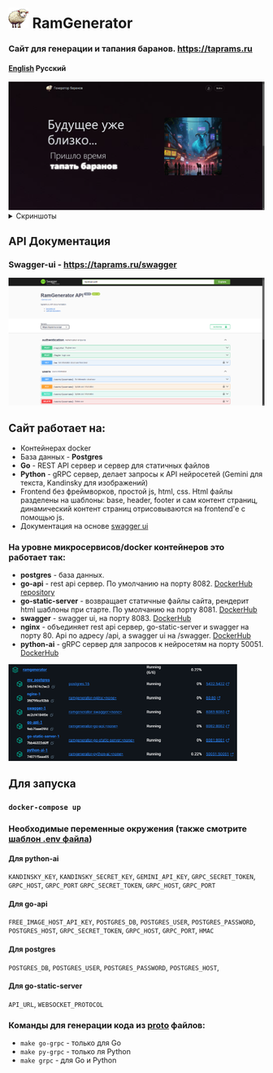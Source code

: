 # [<img src="images/icon512.png" width="40"/>](https://taprams.ru) RamGenerator
### Сайт для генерации и тапания баранов. https://taprams.ru

#### [English](README.md) Русский

<img src="images/index.png" width="600" alt="main page screenshot"/>

<details><summary>Скриншоты</summary>

<img src="images/top.png" width=600 alt="top rams section screenshot"/>
<img src="images/ram.png" width=600 alt="ram page screenshot"/>
<img src="images/generate-ram.png" width="600" alt="generate ram page screenshot"/>

</details>

## API Документация
### Swagger-ui - https://taprams.ru/swagger
[<img src="images/swagger.png" width="600"/>](https://taprams.ru/swagger)

## Сайт работает на:
* Контейнерах docker
* База данных - **Postgres**
* **Go** - REST API сервер и сервер для статичных файлов
* **Python** - gRPC сервер, делает запросы к API нейросетей (Gemini для текста, Kandinsky для изображений)
* Frontend без фреймворков, простой js, html, css. Html файлы разделены на шаблоны: base, header, footer и сам контент 
страниц, динамический контент страниц отрисовываются на frontend'е с помощью js.
* Документация на основе [swagger ui](https://taprams.ru/swagger)

### На уровне микросервисов/docker контейнеров это работает так:
* **postgres** - база данных.
* **go-api** - rest api сервер. По умолчанию на порту 8082. [DockerHub repository](https://hub.docker.com/repository/docker/kalashnik/ramgenerator-go-api)
* **go-static-server** - возвращает статичные файлы сайта, рендерит html шаблоны при старте. По умолчанию на порту 8081. [DockerHub](https://hub.docker.com/repository/docker/kalashnik/ramgenerator-go-static-server)
* **swagger** - swagger ui, на порту 8083. [DockerHub](https://hub.docker.com/repository/docker/kalashnik/ramgenerator-swagger)
* **nginx** - объединяет rest api сервер, go-static-server и swagger на порту 80. Api по адресу /api, а swagger ui на /swagger. [DockerHub](https://hub.docker.com/repository/docker/kalashnik/ramgenerator-nginx)
* **python-ai** - gRPC сервер для запросов к нейросетям на порту 50051. [DockerHub](https://hub.docker.com/repository/docker/kalashnik/ramgenerator-python-ai)

[<img src="images/docker.png" width="450"/>](images/docker.png)

## Для запуска
### `docker-compose up`

### Необходимые переменные окружения (также смотрите [шаблон .env файла](template.env))
#### Для python-ai
`KANDINSKY_KEY`, `KANDINSKY_SECRET_KEY`, `GEMINI_API_KEY`, `GRPC_SECRET_TOKEN`, `GRPC_HOST`, `GRPC_PORT`
`GRPC_SECRET_TOKEN`, `GRPC_HOST`, `GRPC_PORT`

#### Для go-api
`FREE_IMAGE_HOST_API_KEY`, `POSTGRES_DB`, `POSTGRES_USER`, `POSTGRES_PASSWORD`, `POSTGRES_HOST`, 
`GRPC_SECRET_TOKEN`, `GRPC_HOST`, `GRPC_PORT`, `HMAC`

#### Для postgres
`POSTGRES_DB`, `POSTGRES_USER`, `POSTGRES_PASSWORD`, `POSTGRES_HOST`,

#### Для go-static-server
`API_URL`, `WEBSOCKET_PROTOCOL`

### Команды для генерации кода из [proto](proto/ram_generator.proto) файлов:
* `make go-grpc` - только для Go
* `make py-grpc` - только ля Python
* `make grpc` - для Go и Python
